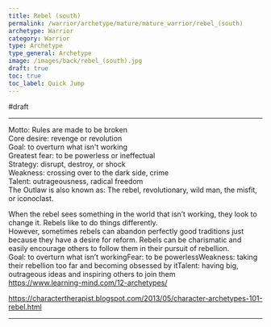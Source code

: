 ```yaml
---
title: Rebel (south)
permalink: /warrior/archetype/mature/mature_warrior/rebel_(south)
archetype: Warrior
category: Warrior
type: Archetype
type_general: Archetype
image: /images/back/rebel_(south).jpg
draft: true
toc: true
toc_label: Quick Jump
---
```

#draft   
  
----  
Motto: Rules are made to be broken  
Core desire: revenge or revolution  
Goal: to overturn what isn't working  
Greatest fear: to be powerless or ineffectual  
Strategy: disrupt, destroy, or shock  
Weakness: crossing over to the dark side, crime  
Talent: outrageousness, radical freedom  
The Outlaw is also known as: The rebel, revolutionary, wild man, the misfit, or iconoclast.  
  
When the rebel sees something in the world that isn’t working, they look to change it. Rebels like to do things differently.  
However, sometimes rebels can abandon perfectly good traditions just because they have a desire for reform. Rebels can be charismatic and easily encourage others to follow them in their pursuit of rebellion.  
Goal: to overturn what isn’t workingFear: to be powerlessWeakness: taking their rebellion too far and becoming obsessed by itTalent: having big, outrageous ideas and inspiring others to join them  
https://www.learning-mind.com/12-archetypes/  
  
https://charactertherapist.blogspot.com/2013/05/character-archetypes-101-rebel.html  

---
